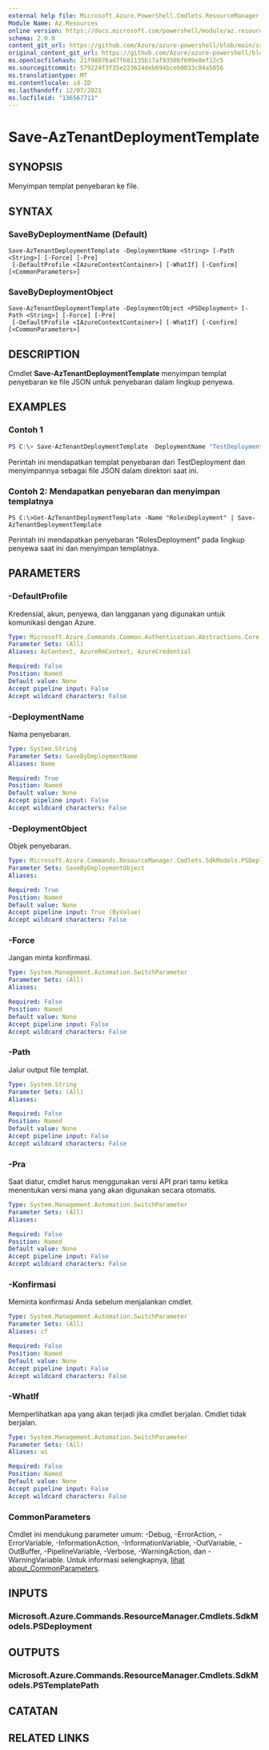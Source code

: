 ```yaml
---
external help file: Microsoft.Azure.PowerShell.Cmdlets.ResourceManager.dll-Help.xml
Module Name: Az.Resources
online version: https://docs.microsoft.com/powershell/module/az.resources/save-aztenantdeploymenttemplate
schema: 2.0.0
content_git_url: https://github.com/Azure/azure-powershell/blob/main/src/Resources/Resources/help/Save-AzTenantDeploymentTemplate.md
original_content_git_url: https://github.com/Azure/azure-powershell/blob/main/src/Resources/Resources/help/Save-AzTenantDeploymentTemplate.md
ms.openlocfilehash: 21f98076ad7f681135b17af9350bf699e8ef12c5
ms.sourcegitcommit: 579224f3f35e223624deb694bceb0033c84a5856
ms.translationtype: MT
ms.contentlocale: id-ID
ms.lasthandoff: 12/07/2021
ms.locfileid: "136567711"
---
```

# Save-AzTenantDeploymentTemplate

## SYNOPSIS
Menyimpan templat penyebaran ke file.

## SYNTAX

### SaveByDeploymentName (Default)
```
Save-AzTenantDeploymentTemplate -DeploymentName <String> [-Path <String>] [-Force] [-Pre]
 [-DefaultProfile <IAzureContextContainer>] [-WhatIf] [-Confirm] [<CommonParameters>]
```

### SaveByDeploymentObject
```
Save-AzTenantDeploymentTemplate -DeploymentObject <PSDeployment> [-Path <String>] [-Force] [-Pre]
 [-DefaultProfile <IAzureContextContainer>] [-WhatIf] [-Confirm] [<CommonParameters>]
```

## DESCRIPTION
Cmdlet **Save-AzTenantDeploymentTemplate**  menyimpan templat penyebaran ke file JSON untuk penyebaran dalam lingkup penyewa.

## EXAMPLES

### Contoh 1
```powershell
PS C:\> Save-AzTenantDeploymentTemplate -DeploymentName "TestDeployment"
```

Perintah ini mendapatkan templat penyebaran dari TestDeployment dan menyimpannya sebagai file JSON dalam direktori saat ini.

### Contoh 2: Mendapatkan penyebaran dan menyimpan templatnya
```
PS C:\>Get-AzTenantDeploymentTemplate -Name "RolesDeployment" | Save-AzTenantDeploymentTemplate
```

Perintah ini mendapatkan penyebaran "RolesDeployment" pada lingkup penyewa saat ini dan menyimpan templatnya.

## PARAMETERS

### -DefaultProfile
Kredensial, akun, penyewa, dan langganan yang digunakan untuk komunikasi dengan Azure.

```yaml
Type: Microsoft.Azure.Commands.Common.Authentication.Abstractions.Core.IAzureContextContainer
Parameter Sets: (All)
Aliases: AzContext, AzureRmContext, AzureCredential

Required: False
Position: Named
Default value: None
Accept pipeline input: False
Accept wildcard characters: False
```

### -DeploymentName
Nama penyebaran.

```yaml
Type: System.String
Parameter Sets: SaveByDeploymentName
Aliases: Name

Required: True
Position: Named
Default value: None
Accept pipeline input: False
Accept wildcard characters: False
```

### -DeploymentObject
Objek penyebaran.

```yaml
Type: Microsoft.Azure.Commands.ResourceManager.Cmdlets.SdkModels.PSDeployment
Parameter Sets: SaveByDeploymentObject
Aliases:

Required: True
Position: Named
Default value: None
Accept pipeline input: True (ByValue)
Accept wildcard characters: False
```

### -Force
Jangan minta konfirmasi.

```yaml
Type: System.Management.Automation.SwitchParameter
Parameter Sets: (All)
Aliases:

Required: False
Position: Named
Default value: None
Accept pipeline input: False
Accept wildcard characters: False
```

### -Path
Jalur output file templat.

```yaml
Type: System.String
Parameter Sets: (All)
Aliases:

Required: False
Position: Named
Default value: None
Accept pipeline input: False
Accept wildcard characters: False
```

### -Pra
Saat diatur, cmdlet harus menggunakan versi API prari tamu ketika menentukan versi mana yang akan digunakan secara otomatis.

```yaml
Type: System.Management.Automation.SwitchParameter
Parameter Sets: (All)
Aliases:

Required: False
Position: Named
Default value: None
Accept pipeline input: False
Accept wildcard characters: False
```

### -Konfirmasi
Meminta konfirmasi Anda sebelum menjalankan cmdlet.

```yaml
Type: System.Management.Automation.SwitchParameter
Parameter Sets: (All)
Aliases: cf

Required: False
Position: Named
Default value: None
Accept pipeline input: False
Accept wildcard characters: False
```

### -WhatIf
Memperlihatkan apa yang akan terjadi jika cmdlet berjalan.
Cmdlet tidak berjalan.

```yaml
Type: System.Management.Automation.SwitchParameter
Parameter Sets: (All)
Aliases: wi

Required: False
Position: Named
Default value: None
Accept pipeline input: False
Accept wildcard characters: False
```

### CommonParameters
Cmdlet ini mendukung parameter umum: -Debug, -ErrorAction, -ErrorVariable, -InformationAction, -InformationVariable, -OutVariable, -OutBuffer, -PipelineVariable, -Verbose, -WarningAction, dan -WarningVariable. Untuk informasi selengkapnya, [lihat about_CommonParameters](http://go.microsoft.com/fwlink/?LinkID=113216).

## INPUTS

### Microsoft.Azure.Commands.ResourceManager.Cmdlets.SdkModels.PSDeployment

## OUTPUTS

### Microsoft.Azure.Commands.ResourceManager.Cmdlets.SdkModels.PSTemplatePath

## CATATAN

## RELATED LINKS
